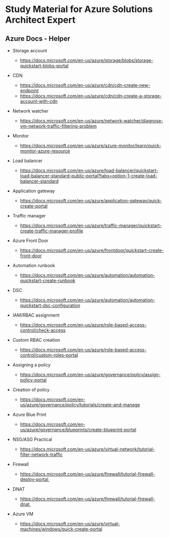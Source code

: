 # Study Material for Azure Solutions Architect Expert


## Azure Docs - Helper

- Storage account
    - https://docs.microsoft.com/en-us/azure/storage/blobs/storage-quickstart-blobs-portal 

- CDN 
    - https://docs.microsoft.com/en-us/azure/cdn/cdn-create-new-endpoint
    - https://docs.microsoft.com/en-us/azure/cdn/cdn-create-a-storage-account-with-cdn 

-  Network watcher
    - https://docs.microsoft.com/en-us/azure/network-watcher/diagnose-vm-network-traffic-filtering-problem

- Monitor
    - https://docs.microsoft.com/en-us/azure/azure-monitor/learn/quick-monitor-azure-resource

- Load balancer
    - https://docs.microsoft.com/en-us/azure/load-balancer/quickstart-load-balancer-standard-public-portal?tabs=option-1-create-load-balancer-standard

- Application gateway
    - https://docs.microsoft.com/en-us/azure/application-gateway/quick-create-portal

- Traffic manager
    - https://docs.microsoft.com/en-us/azure/traffic-manager/quickstart-create-traffic-manager-profile

- Azure Front Door
    - https://docs.microsoft.com/en-us/azure/frontdoor/quickstart-create-front-door 

- Automation runbook
    - https://docs.microsoft.com/en-us/azure/automation/automation-quickstart-create-runbook

- DSC
    - https://docs.microsoft.com/en-us/azure/automation/automation-quickstart-dsc-configuration

- IAM/RBAC assignment
    - https://docs.microsoft.com/en-us/azure/role-based-access-control/check-access 

- Custom RBAC creation 
    - https://docs.microsoft.com/en-us/azure/role-based-access-control/custom-roles-portal 

- Assigning a policy
    - https://docs.microsoft.com/en-us/azure/governance/policy/assign-policy-portal

- Creation of policy
    - https://docs.microsoft.com/en-us/azure/governance/policy/tutorials/create-and-manage

- Azure Blue Print
    - https://docs.microsoft.com/en-us/azure/governance/blueprints/create-blueprint-portal

- NSG/ASG Practical
    - https://docs.microsoft.com/en-us/azure/virtual-network/tutorial-filter-network-traffic

- Firewall
    - https://docs.microsoft.com/en-us/azure/firewall/tutorial-firewall-deploy-portal 

- DNAT
    - https://docs.microsoft.com/en-us/azure/firewall/tutorial-firewall-dnat 

- Azure VM
    - https://docs.microsoft.com/en-us/azure/virtual-machines/windows/quick-create-portal
